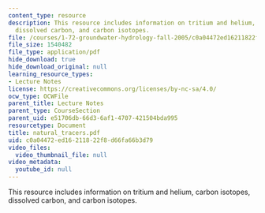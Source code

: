 ```yaml
---
content_type: resource
description: This resource includes information on tritium and helium, carbon isotopes,
  dissolved carbon, and carbon isotopes.
file: /courses/1-72-groundwater-hydrology-fall-2005/c0a04472ed16211822f8d66fa66b3d79_natural_tracers.pdf
file_size: 1540482
file_type: application/pdf
hide_download: true
hide_download_original: null
learning_resource_types:
- Lecture Notes
license: https://creativecommons.org/licenses/by-nc-sa/4.0/
ocw_type: OCWFile
parent_title: Lecture Notes
parent_type: CourseSection
parent_uid: e51706db-66d3-6af1-4707-421504bda995
resourcetype: Document
title: natural_tracers.pdf
uid: c0a04472-ed16-2118-22f8-d66fa66b3d79
video_files:
  video_thumbnail_file: null
video_metadata:
  youtube_id: null
---
```

This resource includes information on tritium and helium, carbon isotopes, dissolved carbon, and carbon isotopes.